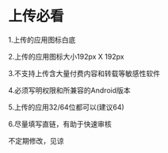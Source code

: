 # 上传必看

1.上传的应用图标白底

2.上传的应用图标大小192px X 192px

3.不支持上传含大量付费内容和转载等敏感性软件

4.必须写明权限和所兼容的Android版本

5.上传的应用32/64位都可以(建议64)

6.尽量填写直链，有助于快速审核

不定期修改，见谅

